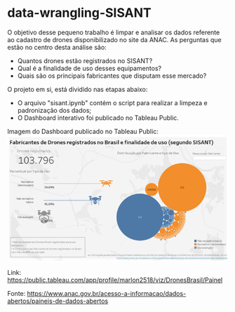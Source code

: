 # data-wrangling-SISANT

O objetivo desse pequeno trabalho é limpar e analisar os dados referente ao cadastro de drones disponibilizado no site da ANAC.
As perguntas que estão no centro desta análise são:
* Quantos drones estão registrados no SISANT?
* Qual é a finalidade de uso desses equipamentos?
* Quais são os principais fabricantes que disputam esse mercado?


O projeto em si, está dividido nas etapas abaixo:
* O arquivo "sisant.ipynb" contém o script para realizar a limpeza e padronização dos dados;
* O Dashboard interativo foi publicado no Tableau Public.

Imagem do Dashboard publicado no Tableau Public:
![Dashboard](dashboard.png)

Link: https://public.tableau.com/app/profile/marlon2518/viz/DronesBrasil/Painel

Fonte: https://www.anac.gov.br/acesso-a-informacao/dados-abertos/paineis-de-dados-abertos 
